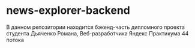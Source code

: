 # news-explorer-backend
В данном репозитории находится бэкенд-часть дипломного проекта студента Дьяченко Романа, Веб-разработчика Яндекс Практикума 44 потока
